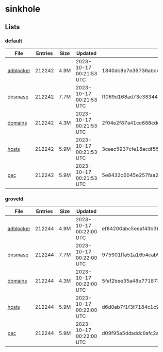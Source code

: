 # sinkhole

## Lists

### default

|File|Entries|Size|Updated|Hash|
|-|-|-|-|-|
|[adblocker](https://raw.githubusercontent.com/groveld/sinkhole/lists/default/adblocker.txt)|212242|4.9M|2023-10-17 00:21:53 UTC|1840dc8e7e36736abc4335f1d07906066485c7fbdf707a2980476b1cf8e47700|
|[dnsmasq](https://raw.githubusercontent.com/groveld/sinkhole/lists/default/dnsmasq.txt)|212242|7.7M|2023-10-17 00:21:53 UTC|ff069d168ad73c383441d06f86fecedc0b3fa9839c4e03316edfc089932a25c1|
|[domains](https://raw.githubusercontent.com/groveld/sinkhole/lists/default/domains.txt)|212242|4.3M|2023-10-17 00:21:53 UTC|2f04e2f87a41cc688cdd28c24cbcbfca88a3034ca8e83d88e111eb898f438136|
|[hosts](https://raw.githubusercontent.com/groveld/sinkhole/lists/default/hosts.txt)|212242|5.9M|2023-10-17 00:21:53 UTC|3caec5937cfe18acdf55a308b8993cd07c3d39e529dbd3cf06012e82320155c2|
|[pac](https://raw.githubusercontent.com/groveld/sinkhole/lists/default/pac.txt)|212242|5.9M|2023-10-17 00:21:53 UTC|5e8432c6045e257faa240c6781b93df9b101d6c90227e6535beff47a3854b57b|

### groveld

|File|Entries|Size|Updated|Hash|
|-|-|-|-|-|
|[adblocker](https://raw.githubusercontent.com/groveld/sinkhole/lists/groveld/adblocker.txt)|212244|4.9M|2023-10-17 00:22:00 UTC|ef84200abc5eeaf43b3bb79b53d0054e460d5b85b5ed2386dd87ab9069c7e3b8|
|[dnsmasq](https://raw.githubusercontent.com/groveld/sinkhole/lists/groveld/dnsmasq.txt)|212244|7.7M|2023-10-17 00:22:00 UTC|975901ffa51a16b4cab962449a61bbdbaf8ef411660b6cba5d2c063bfa8282a5|
|[domains](https://raw.githubusercontent.com/groveld/sinkhole/lists/groveld/domains.txt)|212244|4.3M|2023-10-17 00:22:00 UTC|5faf2bee35a48e7718734de0aa47c1aaf58d6f55946241114f87928702e414f8|
|[hosts](https://raw.githubusercontent.com/groveld/sinkhole/lists/groveld/hosts.txt)|212244|5.9M|2023-10-17 00:22:00 UTC|d6d0eb7f1f3f7184c1c9ae0daa4b735606ac758a1aa4feb57a3d638016ad9a29|
|[pac](https://raw.githubusercontent.com/groveld/sinkhole/lists/groveld/pac.txt)|212244|5.9M|2023-10-17 00:22:00 UTC|d09f95a5ddaddc0afc2a4cdda9b05c7ec83b764392f206232afb3b4971e249d9|
